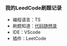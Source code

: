### 我的LeedCode刷题记录

- 编程语言：TS
- 刷题知道：[代码随想录](https://www.programmercarl.com/)
- IDE：VScode
- 插件：LeetCode
